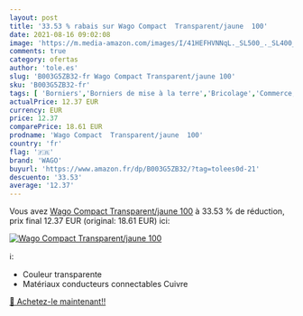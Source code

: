 ```yaml
---
layout: post
title: '33.53 % rabais sur Wago Compact  Transparent/jaune  100'
date: 2021-08-16 09:02:08
image: 'https://m.media-amazon.com/images/I/41HEFHVNNqL._SL500_._SL400_.jpg'
comments: true
category: ofertas
author: 'tole.es'
slug: 'B003G5ZB32-fr Wago Compact Transparent/jaune 100'
sku: 'B003G5ZB32-fr'
tags: [ 'Borniers','Borniers de mise à la terre','Bricolage','Commerce, Industrie et Science','Câblage et branchement','Equipement électrique industriel','wago','Électricité', ]
actualPrice: 12.37 EUR
currency: EUR
price: 12.37
comparePrice: 18.61 EUR
prodname: 'Wago Compact  Transparent/jaune  100'
country: 'fr'
flag: '🇫🇷'
brand: 'WAGO'
buyurl: 'https://www.amazon.fr/dp/B003G5ZB32/?tag=tolees0d-21'
descuento: '33.53'
average: '12.37'
---
```


Vous avez [Wago Compact  Transparent/jaune  100](https://www.amazon.fr/dp/B003G5ZB32/?tag=tolees0d-21)  à  33.53 % de réduction, prix final  12.37 EUR (original: 18.61 EUR) ici:

[![Wago Compact  Transparent/jaune  100](https://m.media-amazon.com/images/I/41HEFHVNNqL._SL500_._SL400_.jpg)](https://www.amazon.fr/dp/B003G5ZB32/?tag=tolees0d-21)

ℹ️:

- Couleur transparente
- Matériaux conducteurs connectables Cuivre

[🛒 Achetez-le maintenant!!](https://www.amazon.fr/dp/B003G5ZB32/?tag=tolees0d-21)
